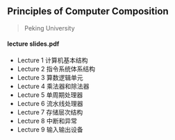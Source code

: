 ## Principles of Computer Composition
> Peking University

#### lecture slides.pdf

- Lecture 1 计算机基本结构
- Lecture 2 指令系统体系结构
- Lecture 3 算数逻辑单元
- Lecture 4 乘法器和除法器
- Lecture 5 单周期处理器
- Lecture 6 流水线处理器
- Lecture 7 存储层次结构
- Lecture 8 中断和异常
- Lecture 9 输入输出设备
